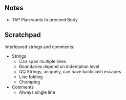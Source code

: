 ## Notes

- TAP Plan wants to preceed Body

## Scratchpad

Interleaved strings and comments:
- Strings
  - Can span multiple lines
  - Boundaries depend on indentation level
  - QQ Strings, uniquely, can have backslash escapes
  - Line folding
  - Chomping
- Comments
  - Always single line

